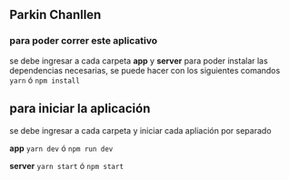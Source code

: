 ## Parkin Chanllen

### para poder correr este aplicativo

se debe ingresar a cada carpeta **app** y **server**
para poder instalar las dependencias necesarias,
se puede hacer con los siguientes comandos `yarn` ó `npm install`

## para iniciar la aplicación

se debe ingresar a cada carpeta y iniciar cada apliación por separado

**app**
`yarn dev` ó `npm run dev`

**server**
`yarn start` ó `npm start`

